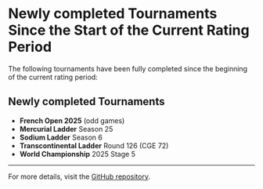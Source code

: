 # Newly completed Tournaments Since the Start of the Current Rating Period

The following tournaments have been fully completed since the beginning of the current rating period:

## Newly completed Tournaments

- **French Open 2025** (odd games)
- **Mercurial Ladder** Season 25
- **Sodium Ladder** Season 6
- **Transcontinental Ladder** Round 126 (CGE 72)
- **World Championship** 2025 Stage 5

---

For more details, visit the [GitHub repository](https://github.com/ausberg/tta_ratings).
